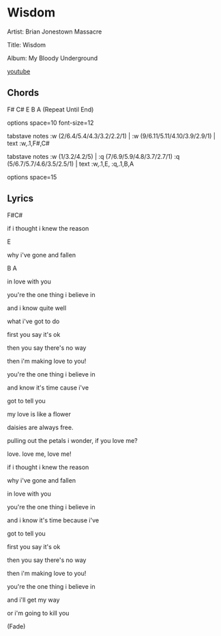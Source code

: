 # Wisdom

Artist: Brian Jonestown Massacre

Title: Wisdom

Album: My Bloody Underground

[youtube](https://www.youtube.com/watch?v=7J5l-PGg9fA)

## Chords

F# C# E B A (Repeat Until End)

<div class="vex-tabdiv"
    width=680 scale=1.0 editor="true"
    editor_width=680 editor_height=330>

options space=10 font-size=12

tabstave
  notes :w (2/6.4/5.4/4.3/3.2/2.2/1) | :w (9/6.11/5.11/4.10/3.9/2.9/1) |
  text :w,.1,F#,C#

tabstave
  notes :w (1/3.2/4.2/5) | :q (7/6.9/5.9/4.8/3.7/2.7/1) :q (5/6.7/5.7/4.6/3.5/2.5/1) |
  text :w,.1,E, :q,.1,B,A

options space=15
</div>

## Lyrics

F#C#

if i thought i knew the reason 

E

why i've gone and fallen 

B A

in love with you 

you're the one thing i believe in 

and i know quite well

what i've got to do 


first you say it's ok 

then you say there's no way 

then i'm making love to you! 

you're the one thing i believe in 

and know it's time cause i've 

got to tell you 


my love is like a flower

daisies are always free. 

pulling out the petals i wonder, if you love me? 

love. love me, love me! 


if i thought i knew the reason 

why i've gone and fallen 

in love with you 


you're the one thing i believe in 

and i know it's time because i've 

got to tell you 


first you say it's ok 

then you say there's no way 

then i'm making love to you! 

you're the one thing i believe in 

and i'll get my way 

or i'm going to kill you


(Fade)